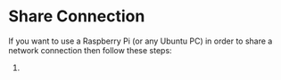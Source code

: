 # Share Connection

If you want to use a Raspberry Pi (or any Ubuntu PC) in order to share a network connection then follow these steps:

1. 
